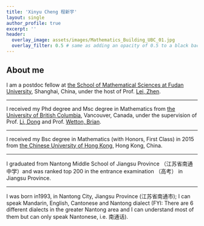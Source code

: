 ```yaml
---
title: 'Xinyu Cheng 程新宇'
layout: single
author_profile: true
excerpt: ''
header:
  overlay_image: assets/images/Mathematics_Building_UBC_01.jpg
  overlay_filter: 0.5 # same as adding an opacity of 0.5 to a black background
---
```


## About me


I am a postdoc fellow at [the School of Mathematical Sciences at Fudan University](https://math.fudan.edu.cn/), Shanghai, China,  under the host of Prof. [Lei, Zhen](https://math.fudan.edu.cn/fa/43/c30607a326211/page.htm).

---

I received my Phd degree and Msc degree in Mathematics from [the University of British Columbia](https://www.math.ubc.ca/), Vancouver, Canada, under the supervision of Prof. [Li, Dong](https://icm.sustech.edu.cn/lidong/) and Prof. [Wetton, Brian](https://personal.math.ubc.ca/~wetton/).

---

I received my Bsc degree in Mathematics (with Honors, First Class) in 2015 from [the Chinese University of Hong Kong](https://www.math.cuhk.edu.hk/), Hong Kong, China.

---

I graduated from Nantong Middle School of Jiangsu Province （江苏省南通中学）and was ranked top 200 in the entrance examination （高考） in Jiangsu Province.

---

I was born in1993, in Nantong City, Jiangsu Province (江苏省南通市); I can speak Mandarin, English, Cantonese and Nantong dialect (FYI: There are 6 different dialects in the greater Nantong area and I can understand most of them but can only speak Nantonese, i.e. 南通话). 

